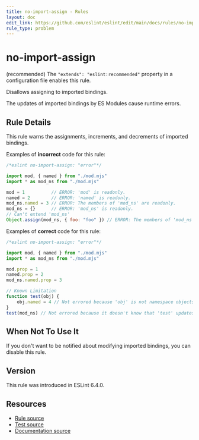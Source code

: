 ```yaml
---
title: no-import-assign - Rules
layout: doc
edit_link: https://github.com/eslint/eslint/edit/main/docs/rules/no-import-assign.md
rule_type: problem
---
```

<!-- Note: No pull requests accepted for this file. See README.md in the root directory for details. -->

# no-import-assign

(recommended) The `"extends": "eslint:recommended"` property in a configuration file enables this rule.

Disallows assigning to imported bindings.

The updates of imported bindings by ES Modules cause runtime errors.

## Rule Details

This rule warns the assignments, increments, and decrements of imported bindings.

Examples of **incorrect** code for this rule:

```js
/*eslint no-import-assign: "error"*/

import mod, { named } from "./mod.mjs"
import * as mod_ns from "./mod.mjs"

mod = 1          // ERROR: 'mod' is readonly.
named = 2        // ERROR: 'named' is readonly.
mod_ns.named = 3 // ERROR: The members of 'mod_ns' are readonly.
mod_ns = {}      // ERROR: 'mod_ns' is readonly.
// Can't extend 'mod_ns'
Object.assign(mod_ns, { foo: "foo" }) // ERROR: The members of 'mod_ns' are readonly.
```

Examples of **correct** code for this rule:

```js
/*eslint no-import-assign: "error"*/

import mod, { named } from "./mod.mjs"
import * as mod_ns from "./mod.mjs"

mod.prop = 1
named.prop = 2
mod_ns.named.prop = 3

// Known Limitation
function test(obj) {
    obj.named = 4 // Not errored because 'obj' is not namespace objects.
}
test(mod_ns) // Not errored because it doesn't know that 'test' updates the member of the argument.
```

## When Not To Use It

If you don't want to be notified about modifying imported bindings, you can disable this rule.

## Version

This rule was introduced in ESLint 6.4.0.

## Resources

* [Rule source](https://github.com/eslint/eslint/tree/HEAD/lib/rules/no-import-assign.js)
* [Test source](https://github.com/eslint/eslint/tree/HEAD/tests/lib/rules/no-import-assign.js)
* [Documentation source](https://github.com/eslint/eslint/tree/HEAD/docs/rules/no-import-assign.md)

